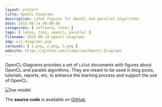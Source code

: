 ```yaml
---
layout: project
title: OpenCL Diagrams
description: LaTeX figures for OpenCL and parallel algorithms
date: 2015-08-14 00:00:00
categories: [ software, latex ]
tags: [ latex, tikz, opencl, parallel ]
filename: 2015-08-14-opencl-diagrams
img: ocl-diagrams.png
carousel: [ 1.png, 2.png, 3.png ]
website: https://github.com/nlamprian/OpenCL-Diagrams
---
```


OpenCL-Diagrams provides a set of `LaTeX` documents with figures about OpenCL and parallel algorithms. They are meant to be used in blog posts, tutorials, reports, etc, to enhance the learning process and support the use of OpenCL.

<img src="http://i76.photobucket.com/albums/j16/paign10/img-1_zps7zvp4o7x.png" border="0" alt="hw-model" />

The **source code** is available on [GitHub](https://github.com/nlamprian/OpenCL-Diagrams).
